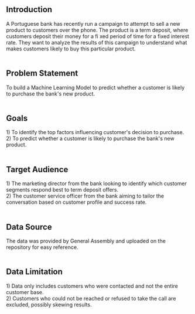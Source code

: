 <h2> Introduction </h2>
A Portuguese bank has recently run a campaign to attempt to sell a new product to customers over the phone. The product is a term deposit, where customers deposit their money for a fi xed period of time for a fixed interest rate. They want to analyze the results of this campaign to understand what makes customers likely to buy this particular product.
<br>
<br>
<h2> Problem Statement </h2>
To build a Machine Learning Model to predict whether a customer is likely to purchase the bank's new product.
<br>
<br>
<h2> Goals </h2>
1) To identify the top factors influencing customer's decision to purchase.
<br/>2) To predict whether a customer is likely to purchase the bank's new product.
<br>
<br>
<h2> Target Audience </h2>
1) The marketing director from the bank looking to identify which customer segments respond best to term deposit offers.<br>
2) The customer service officer from the bank aiming to tailor the conversation based on customer profile and success rate.
<br>
<br>
<h2> Data Source </h2>
The data was provided by General Assembly and uploaded on the repository for easy reference.
<br>
<br>
<h2> Data Limitation </h2>
1) Data only includes customers who were contacted and not the entire customer base.<br>
2) Customers who could not be reached or refused to take the call are excluded, possibly skewing results.


